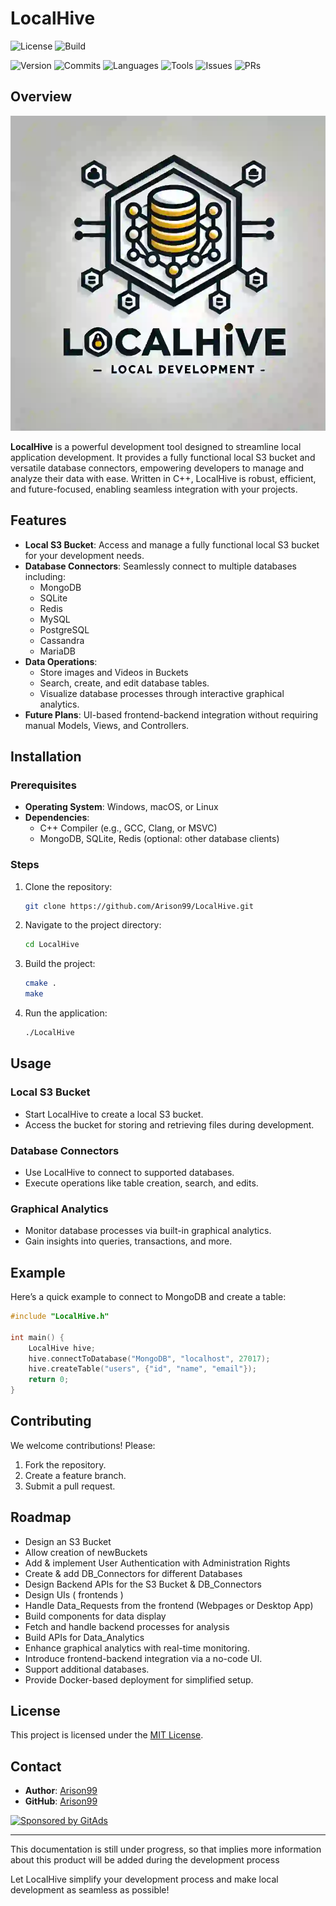 # LocalHive

![License](https://img.shields.io/github/license/Arison99/LocalHive)
![Build](https://img.shields.io/github/actions/workflow/status/Arison99/LocalHive/blob/main/.github%2Fworkflows%2Fcmake-multi-platform.yml)

![Version](https://img.shields.io/github/v/release/Arison99/LocalHive)
![Commits](https://img.shields.io/github/commit-activity/m/Arison99/LocalHive)
![Languages](https://img.shields.io/github/languages/count/Arison99/LocalHive)
![Tools](https://img.shields.io/badge/tools-C++%20%7C%20MongoDB%20%7C%20SQLite%20%7C%20Redis-blue)
![Issues](https://img.shields.io/github/issues/Arison99/LocalHive)
![PRs](https://img.shields.io/github/issues-pr/Arison99/LocalHive)

## Overview
<!-- GitAds-Verify: 5KRHCPVETXL6RMR2RW33G9FXPVY1IRXK -->

<img src="./LocalHive.webp">

**LocalHive** is a powerful development tool designed to streamline local application development. It provides a fully functional local S3 bucket and versatile database connectors, empowering developers to manage and analyze their data with ease. Written in C++, LocalHive is robust, efficient, and future-focused, enabling seamless integration with your projects.

## Features

- **Local S3 Bucket**: Access and manage a fully functional local S3 bucket for your development needs.
- **Database Connectors**: Seamlessly connect to multiple databases including:
  - MongoDB
  - SQLite
  - Redis
  - MySQL
  - PostgreSQL
  - Cassandra
  - MariaDB
- **Data Operations**:
  - Store images and Videos in Buckets
  - Search, create, and edit database tables.
  - Visualize database processes through interactive graphical analytics.
- **Future Plans**: UI-based frontend-backend integration without requiring manual Models, Views, and Controllers.

## Installation

### Prerequisites
- **Operating System**: Windows, macOS, or Linux
- **Dependencies**:
  - C++ Compiler (e.g., GCC, Clang, or MSVC)
  - MongoDB, SQLite, Redis (optional: other database clients)

### Steps
1. Clone the repository:
   ```bash
   git clone https://github.com/Arison99/LocalHive.git
   ```
2. Navigate to the project directory:
   ```bash
   cd LocalHive
   ```
3. Build the project:
   ```bash
   cmake .
   make
   ```
4. Run the application:
   ```bash
   ./LocalHive
   ```

## Usage

### Local S3 Bucket
- Start LocalHive to create a local S3 bucket.
- Access the bucket for storing and retrieving files during development.

### Database Connectors
- Use LocalHive to connect to supported databases.
- Execute operations like table creation, search, and edits.

### Graphical Analytics
- Monitor database processes via built-in graphical analytics.
- Gain insights into queries, transactions, and more.

## Example
Here’s a quick example to connect to MongoDB and create a table:
```cpp
#include "LocalHive.h"

int main() {
    LocalHive hive;
    hive.connectToDatabase("MongoDB", "localhost", 27017);
    hive.createTable("users", {"id", "name", "email"});
    return 0;
}
```

## Contributing
We welcome contributions! Please:
1. Fork the repository.
2. Create a feature branch.
3. Submit a pull request.

## Roadmap
- Design an S3 Bucket
- Allow creation of newBuckets
- Add & implement User Authentication with Administration Rights
- Create & add DB_Connectors for different Databases
- Design Backend APIs for the S3 Bucket & DB_Connectors
- Design UIs ( frontends )
- Handle Data_Requests from the frontend (Webpages or Desktop App)
- Build components for data display 
- Fetch and handle backend processes for analysis
- Build APIs for Data_Analytics
- Enhance graphical analytics with real-time monitoring.
- Introduce frontend-backend integration via a no-code UI.
- Support additional databases.
- Provide Docker-based deployment for simplified setup.

## License
This project is licensed under the [MIT License](LICENSE).

## Contact
- **Author**: [Arison99](mailto:harrisondaviinci@gmail.com)
- **GitHub**: [Arison99](https://github.com/Arison99/LocalHive)

  
[![Sponsored by GitAds](https://gitads.dev/v1/ad-serve?source=arison99/localhive@github)](https://gitads.dev/v1/ad-track?source=arison99/localhive@github)



---
This documentation is still under progress, so that implies more information about this product will be added during the development process 

Let LocalHive simplify your development process and make local development as seamless as possible!
